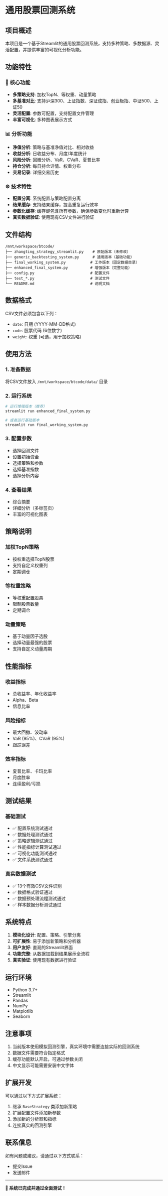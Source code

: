 # 通用股票回测系统

## 项目概述

本项目是一个基于Streamlit的通用股票回测系统，支持多种策略、多数据源、灵活配置，并提供丰富的可视化分析功能。

## 功能特性

### 🎯 核心功能
- **多策略支持**: 加权TopN、等权重、动量策略
- **多基准对比**: 支持沪深300、上证指数、深证成指、创业板指、中证500、上证50
- **灵活配置**: 参数可配置，支持配置文件管理
- **丰富可视化**: 多种图表展示方式

### 📊 分析功能
- **净值分析**: 策略与基准净值对比、相对收益
- **收益分析**: 日收益分布、月度/年度统计
- **风险分析**: 回撤分析、VaR、CVaR、夏普比率
- **持仓分析**: 每日持仓详情、权重分布
- **交易记录**: 详细交易历史

### ⚙️ 技术特性
- **配置分离**: 系统配置与策略配置分离
- **结果缓存**: 支持结果缓存，提高重复运行效率
- **参数化缓存**: 缓存键包含所有参数，确保参数变化时重新计算
- **真实数据验证**: 使用现有CSV文件进行验证

## 文件结构

```
/mnt/workspace/btcode/
├── zhangting_strategy_streamlit.py    # 原始版本（未修改）
├── generic_backtesting_system.py      # 通用版本（基础功能）
├── final_working_system.py           # 工作版本（固定数据目录）
├── enhanced_final_system.py          # 增强版本（完整功能）
├── config.py                         # 配置文件
├── test_*.py                         # 测试文件
└── README.md                         # 说明文档
```

## 数据格式

CSV文件必须包含以下列：
- `date`: 日期 (YYYY-MM-DD格式)
- `code`: 股票代码 (6位数字)
- `weight`: 权重 (可选，用于加权策略)

## 使用方法

### 1. 准备数据
将CSV文件放入 `/mnt/workspace/btcode/data/` 目录

### 2. 运行系统
```bash
# 运行增强版本（推荐）
streamlit run enhanced_final_system.py

# 或者运行基础版本
streamlit run final_working_system.py
```

### 3. 配置参数
- 选择回测文件
- 设置初始资金
- 选择策略和参数
- 选择基准指数
- 选择分析内容

### 4. 查看结果
- 综合摘要
- 详细分析（多标签页）
- 丰富的可视化图表

## 策略说明

### 加权TopN策略
- 按权重选择TopN股票
- 支持自定义权重列
- 定期调仓

### 等权重策略
- 等权重配置股票
- 限制股票数量
- 定期调仓

### 动量策略
- 基于动量因子选股
- 选择动量最强的股票
- 支持自定义动量周期

## 性能指标

### 收益指标
- 总收益率、年化收益率
- Alpha、Beta
- 信息比率

### 风险指标
- 最大回撤、波动率
- VaR (95%)、CVaR (95%)
- 跟踪误差

### 效率指标
- 夏普比率、卡玛比率
- 月度胜率
- 连续盈利/亏损

## 测试结果

### 基础测试
- ✅ 配置系统测试通过
- ✅ 数据处理测试通过
- ✅ 策略逻辑测试通过
- ✅ 性能指标计算测试通过
- ✅ 可视化功能测试通过
- ✅ 文件系统测试通过

### 真实数据测试
- ✅ 13个有效CSV文件识别
- ✅ 数据格式验证通过
- ✅ 数据预处理流程测试通过
- ✅ 样本数据分析测试通过

## 系统特点

1. **模块化设计**: 配置、策略、引擎分离
2. **可扩展性**: 易于添加新策略和分析器
3. **用户友好**: 直观的Streamlit界面
4. **功能完整**: 从数据加载到结果展示全流程
5. **真实验证**: 使用现有数据进行验证

## 运行环境

- Python 3.7+
- Streamlit
- Pandas
- NumPy
- Matplotlib
- Seaborn

## 注意事项

1. 当前版本使用模拟回测引擎，真实环境中需要连接实际的回测系统
2. 数据文件需要符合指定格式
3. 缓存功能默认开启，可通过参数关闭
4. 中文显示可能需要安装中文字体

## 扩展开发

可以通过以下方式扩展系统：
1. 继承 `BaseStrategy` 类添加新策略
2. 扩展配置文件添加新参数
3. 添加新的分析器和指标
4. 连接真实的回测引擎

## 联系信息

如有问题或建议，请通过以下方式联系：
- 提交Issue
- 发送邮件

---

**🎉 系统已完成并通过全面测试！**
